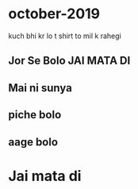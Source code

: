 # october-2019
kuch bhi kr lo t shirt to mil k rahegi
## Jor Se Bolo JAI MATA DI

## Mai ni sunya
## piche bolo
## aage bolo
# Jai mata di
